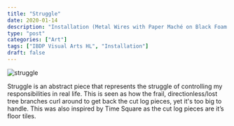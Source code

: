 ```yaml
---
title: "Struggle"
date: 2020-01-14
description: "Installation (Metal Wires with Paper Maché on Black Foam Board); 44(W) x 47.5(H) x 30(D) cm"
type: "post"
categories: ["Art"]
tags: ["IBDP Visual Arts HL", "Installation"]
draft: false
---
```


![struggle](/images/post/struggle.jpg)

Struggle is an abstract piece that represents the struggle of controlling my responsibilities in real life. This is seen as how the frail, directionless/lost tree branches curl around to get back the cut log pieces, yet it's too big to handle. This was also inspired by Time Square as the cut log pieces are it’s floor tiles.
